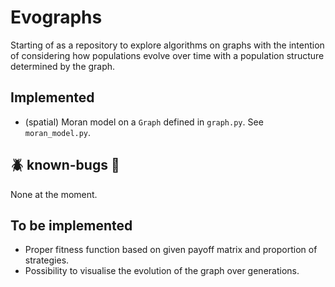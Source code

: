 # Evographs
Starting of as a repository to explore algorithms on graphs with the intention of considering how populations evolve over time with a population structure determined by the graph.

## Implemented
* (spatial) Moran model on a `Graph` defined in `graph.py`. See `moran_model.py`.

## :beetle: known-bugs :bug:
None at the moment.

## To be implemented
* Proper fitness function based on given payoff matrix and proportion of strategies.
* Possibility to visualise the evolution of the graph over generations.